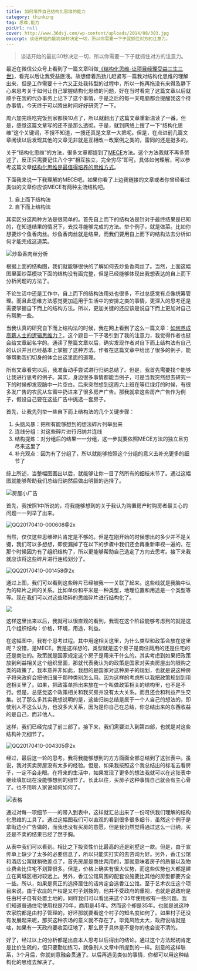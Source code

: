 ```yaml
---
title: 如何培养自己结构化思维的能力
category: thinking
tag: 思维,能力
picUrl: null 
cover: http://www.36dsj.com/wp-content/uploads/2014/08/303.jpg
excerpt: 谈话开始的最初30秒决定一切，所以你需要一下子就抓住对方的注意力。
---
```


>谈话开始的最初30秒决定一切，所以你需要一下子就抓住对方的注意力。

最近在微信公众号上看到了一篇文章叫做[《结构化思维-让项目经理受益三生三世》](http://mt.sohu.com/20170321/n484031234.shtml)，看完以后让我受益匪浅。故想借着热劲儿赶紧写一篇我对结构化思维的理解出来，但是工作需要十十六又正处我转型的过程中，所以一拖再拖没有来得及静下心来思考关于如何让自己掌握结构化思维的问题，好在当时看完了这篇文章以后就顺手在我的代办事务上记下了这个事情，于是之后的每一天电脑都会提醒我这个待办事情，今天终于可以腾出时间好好研究了一下。

周六加完班吃完饭到家都快10点了，所以就翻出了这篇文章重新温读了一番。但是，感觉这篇文章写的还不是那么透彻。于是，就到网络上搜了一下“结构化思维”这个关键词，不搜不知道，一搜还真是文章一大把呢。但是，在点进前几篇文章阅读以后发现其他的文章无非就是互相改一改案例之类的，雷同的还是挺多的。

关于“结构化思维”的方法，很多文章都提到了[MECE](http://wiki.mbalib.com/wiki/MECE分析法)方法。这个方法我就不再多赘述了，反正只需要记住八个字“相互独立，完全穷尽”即可。具体如何理解，可以参考这篇文章[结构化思维是最值得培养的思维方式](https://sanwen8.cn/p/14bZzFA.html)。

下面我来说一下我理解的MECE吧。如果你看了上边我链接的文章或者你曾经看过类似的文章你应该MECE有两种主流结构吧。

1. 自上而下结构法
2. 自下而上结构法

其实区分这两种方法是很简单的。首先自上而下的结构法是针对于最终结果是已知的，在知道结果的情况下，去找寻能够完成的方法。举个例子，就是做菜。比如你想要炒个鱼香肉丝。炒鱼香肉丝就是结果，而我们要用自上而下的结构法去分析如何才能完成这道菜。

![炒鱼香肉丝分析](https://ooo.0o0.ooo/2017/04/09/58ea28b7c12ee.png)

根据上面的结构图，我们就能够很快的了解如何去炒鱼香肉丝了。当然，上面这幅图里面炒菜模块下面的结构没有画完整，但是已经能够体现出我想表达的自上而下分析问题的方法了。

不论生活中还是工作中，自上而下的结构法用处也很多，不过总感觉有点像统筹管理。而且此思维方法感觉更加适用于生活中的安排之类的事情，更深入的思考还是需要掌握自下而上的结构方法。所以，更加关键的还应该是说自下而上更加对自己有帮助一些。

当我认真的研究自下而上结构法的时候，我在网上看到了这么一篇文章：[如何养成高薪人士的逻辑思维力？](http://news.mbalib.com/story/230292)。这个题目一下子吸引到了我的注意力，我觉得作者也挺会给文章起名字的。通读了整篇文章以后，确实发现作者对自下而上结构法有自己的认识并且已经基本上掌握了这种方法。作者在这篇文章中给出了很多的例子，能够帮助我们切身的体会出这里面的道理。

所有文章看完以后，我准备动手尝试进行归纳总结了。但是，我首先需要找个能够让我进行思考的例子。其实，身边很多事情都能当例子，可是当我突然想去研究一下的时候却发现脑中一片空白。后来突然想到这周六上班在等红绿灯的时候，有很多发广告的农民从车窗中扔进来了很多房产广告。那我就拿这些房产广告作为例子，假设自己要在这些广告中挑选一套房子。

首先，让我先列举一些自下而上结构法的几个关键步骤：

1. 头脑风暴：把所有能够想到的想法碎片列举出来
2. 连线分组：对这些碎片进行归纳并连线
3. 结构提炼：对分组后的结果一一分组，这一步就要依照MECE方法的独立且穷尽来这里了
4. 补充观点：因为有了分组了，所以就能够按照这个分组的意义去补充更多的细节了

综上所述，当整幅图画出以后，就能够让你一目了然所有的细枝末节了。通过这幅图就能够帮助我们总结归纳然后做出明智的选择了。

![房屋小广告](https://ooo.0o0.ooo/2017/04/09/58ea59cecd09a.png)

首先，我按照1中所说的，将我能够想到的关于我认为购置房产时购房者最关心的问题一一列举了出来。

![QQ20170410-000608@2x](https://ooo.0o0.ooo/2017/04/10/58ea633509f76.png)

当然，仅仅这些思维碎片肯定是不够的。但是在刚开始的时候想出的多少并不是关键，我们可以多想想，即使漏掉了在以下的步骤中我们还会再重新审视一遍的，在那个时候因为有了组织结构了，所以更能够帮助自己选定了方向去思考。接下来我就应该将这些碎片进行连线划分了。

![QQ20170410-001458@2x](https://ooo.0o0.ooo/2017/04/10/58ea63354947a.png)

通过上图，我们可以看到这些碎片已经被我一一关联了起来。这些线就是我脑中认为的碎片之间的关系。比如单价和平米是一种类型，地理位置和用途是一个类型等等。现在我们可以对这些琐碎的思维碎片进行结构化了。

![](https://ooo.0o0.ooo/2017/04/10/58ea63354c7b7.jpg)

这样这里出来以后，我就可以很直观的看到，我现在这个阶段能够考虑到的就是这几个组织结构：价格，环境，用途，利益。

在这幅图中，我有个思考过程。其中用途相关这里，为什么类型和政策会放在这里呢？没错，是MECE。我是这样想的，类型就是这个房子是商住两用的还是住宅的还是商驻的。政策就是国家规定这个房子是用来干什么的。其实考虑到如果把政策放到利益相关这个组织里面，那就代表我认为的政策是国家对买卖房屋出的限购之类的政策了。我本意并非如此，我想的是国家对这种房子的规划，也就是说这种房子将来政府会把他归属于那种类别怎么用。因为这样的考虑所以我把政策规划到用途相关里了。如果，把政策单拎出来放在一个叫做政策相关的结构里，也不是不行。但是，总感觉这个政策相关和我买房并没有太大关系。而且还会和利益产生交集。说了那么多其实我想说明的是，这些归纳总结是属于一个人自己的想法的，即使别人不这么认为，也没多大关系，因为是你自己在总结，你总结出来的东西收益的是自己，而非他人。

这样，我们已经完成了前三部了。接下来，我们需要进入到第四部，也就是对这些结构补充细节了。

![QQ20170410-004305@2x](https://ooo.0o0.ooo/2017/04/10/58ea64aaf3ced.png)

经过，最后这一轮的思考。我将我能够想到的方方面面全部总结到了这张表中。虽说，我对买卖房屋没有太多的经验。但是，如果我按照这个我总结出的标准去看房子，一定不会走眼。在将来的生活中，如果发现了更多的想法我就可以在这张表中继续填加现在没能够想到的细节了。长此以往，买房子这种事情自己就会有主心骨了。也不用听人家说如何如何了。

![表格](https://ooo.0o0.ooo/2017/04/10/58ea6c7e2817f.jpg)

通过对每一项细节一一的带入到表中，这样就汇总出来了一份可供我们理解的结构化思维的工具了。通过这幅图我们可以直观的看到很多很多细节，虽然这个例子是拿街边小广告做的，而我也没有买房的意愿，但是我仍然觉得通过这么一归纳，买还是不卖的结果已经了然于胸。

从表中我们可以看到。相比之下投资性价比最高的还是别墅这一款。但是，由于宣传单上缺少了太多的必要信息了，所以只能实打实的去咨询为好。另外，香江公馆和酒店公寓就稍微差点了，首先房屋是商住两用的，那就意味着房子的质量以及物业费会比住宅不划算很多。但是，价格上确实有很大优势，而这些优势也大都是建立在离城区相对较远上。另外，香江公馆周围的配套设施要比其他的房型都要齐全一些。所以，如果是真正的选择居住的话肯定会选香江公馆。至于艺术农庄这个项目来说，由于农庄的产权是又村子划拨的，他并不受政府的重视，也就是说政府是任由村子自有处置土地的，同样我们可以看出来这个35年使用权有一些问题。我们知道普通住宅使用权是70年，商用是45年。然而这个却是35年。也就是说这种农家院都是由村子管理的，好坏那就要看这个村子的知名度如何了。如果村子还没有发展起来呢，那买这种农场的意义就不存在了。毕竟风险太大，政府说啥就是啥，如果有一天政府要收回征地了，那么房子具体是不是你的也会说不清的。

好了，经过以上的分析都是出自本人思考以后得出的结论。通过这个方法起初肯定是比价生疏的，但只要勤加练习，就像别人文章中所提到的一样。刻意的这样联系，3个月后，你就刻意融会贯通了。以后再遇见类似的事情，你都可以用这种结构化的思维去解决了。








